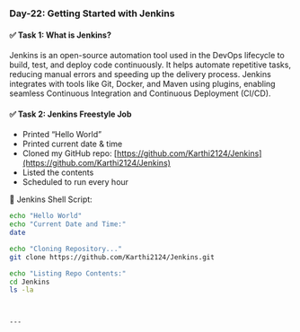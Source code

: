 ### Day-22: Getting Started with Jenkins

#### ✅ Task 1: What is Jenkins?

Jenkins is an open-source automation tool used in the DevOps lifecycle to build, test, and deploy code continuously. It helps automate repetitive tasks, reducing manual errors and speeding up the delivery process. Jenkins integrates with tools like Git, Docker, and Maven using plugins, enabling seamless Continuous Integration and Continuous Deployment (CI/CD).

#### ✅ Task 2: Jenkins Freestyle Job

- Printed “Hello World”
- Printed current date & time
- Cloned my GitHub repo: [https://github.com/Karthi2124/Jenkins](https://github.com/Karthi2124/Jenkins)
- Listed the contents
- Scheduled to run every hour

🔧 Jenkins Shell Script:

```bash
echo "Hello World"
echo "Current Date and Time:"
date

echo "Cloning Repository..."
git clone https://github.com/Karthi2124/Jenkins.git

echo "Listing Repo Contents:"
cd Jenkins
ls -la



---


